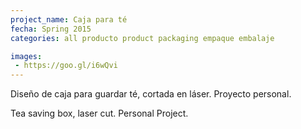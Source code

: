 ```yaml
---
project_name: Caja para té
fecha: Spring 2015
categories: all producto product packaging empaque embalaje

images:
 - https://goo.gl/i6wQvi
---
```

Diseño de caja para guardar té, cortada en láser. Proyecto personal.


Tea saving box, laser cut. Personal Project.
